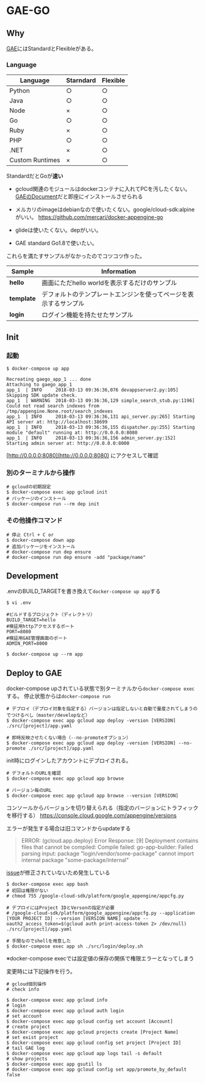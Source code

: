 # GAE-GO

## Why

[GAE](https://cloud.google.com/appengine/docs/?hl=ja)にはStandardとFlexibleがある。


### Language

|Language|Starndard|Flexible|
|---|---|---|
|Python|○|○|
|Java|○|○|
|Node|×|○|
|Go|○|○|
|Ruby|×|○|
|PHP|○|○|
|.NET|×|○|
|Custom Runtimes|×|○|

StandardだとGoが**速い**


* gcloud関連のモジュールはdockerコンテナに入れてPCを汚したくない。[GAEのDocument](https://cloud.google.com/appengine/docs/standard/go/download?hl=ja)だと即座にインストールさせられる

* メルカリのimageはdebianなので使いたくない。google/cloud-sdk:alpineがいい。
https://github.com/mercari/docker-appengine-go

* glideは使いたくない。depがいい。

* GAE standard Go1.8で使いたい。

これらを満たすサンプルがなかったのでコツコツ作った。

|Sample|Information|
|---|---|
|**hello**|画面にただhello worldを表示するだけのサンプル|
|**template**|デフォルトのテンプレートエンジンを使ってページを表示するサンプル|
|**login**|ログイン機能を持たせたサンプル|





## Init

### 起動
```
$ docker-compose up app

Recreating gaego_app_1 ... done
Attaching to gaego_app_1
app_1  | INFO     2018-03-13 09:36:36,076 devappserver2.py:105] Skipping SDK update check.
app_1  | WARNING  2018-03-13 09:36:36,129 simple_search_stub.py:1196] Could not read search indexes from /tmp/appengine.None.root/search_indexes
app_1  | INFO     2018-03-13 09:36:36,131 api_server.py:265] Starting API server at: http://localhost:38699
app_1  | INFO     2018-03-13 09:36:36,155 dispatcher.py:255] Starting module "default" running at: http://0.0.0.0:8080
app_1  | INFO     2018-03-13 09:36:36,156 admin_server.py:152] Starting admin server at: http://0.0.0.0:8000
```
[http://0.0.0.0:8080](http://0.0.0.0:8080) にアクセスして確認


### 別のターミナルから操作

```
# gcloudの初期設定
$ docker-compose exec app gcloud init
# パッケージのインストール
$ docker-compose run --rm dep init
```

### その他操作コマンド

```
# 停止 Ctrl + C or
$ docker-compose down app
# 追加パッケージをインストール
# docker-compose run dep ensure
# docker-compose run dep ensure -add "package/name"
```

## Development

.envのBUILD_TARGETを書き換えて`docker-compose up app`する

```
$ vi .env

#ビルドするプロジェクト（ディレクトリ）
BUILD_TARGET=hello
#検証用httpアクセスするポート
PORT=8080
#検証用GAE管理画面のポート
ADMIN_PORT=8000

$ docker-compose up --rm app
```


## Deploy to GAE

docker-compose upされている状態で別ターミナルから`docker-compose exec`する。
停止状態からは`docker-compose run`

```
# デプロイ（デプロイ対象を指定する）バージョンは指定しないと自動で量産されてしまうのでつけるべし（master/developなど）
$ docker-compose exec app gcloud app deploy -version [VERSION] ./src/[project]/app.yaml

# 即時反映させたくない場合（--no-promoteオプション）
$ docker-compose exec app gcloud app deploy -version [VERSION] --no-promote ./src/[project]/app.yaml
```

init時にログインしたアカウントにデプロイされる。

```
# デフォルトのURLを確認
$ docker-compose exec app gcloud app browse

# バージョン毎のURL
$ docker-compose exec app gcloud app browse --version [VERSION]
```

コンソールからバージョンを切り替えられる（指定のバージョンにトラフィックを移行する）
https://console.cloud.google.com/appengine/versions


エラーが発生する場合は旧コマンドからupdateする
> ERROR: (gcloud.app.deploy) Error Response: [9] Deployment contains files that cannot be compiled: Compile failed:
> go-app-builder: Failed parsing input: package "login/vendor/some-package" cannot import internal package "some-package/internal"

[issue](https://issuetracker.google.com/issues/38449183)が修正されていないため発生している

```
$ docker-compose exec app bash
# 初回は権限がない
# chmod 755 /google-cloud-sdk/platform/google_appengine/appcfg.py

# デプロイにはProject IDとVersonの指定が必要
# /google-cloud-sdk/platform/google_appengine/appcfg.py --application [YOUR PROJECT ID] --version [VERSION NAME] update --oauth2_access_token=$(gcloud auth print-access-token 2> /dev/null) ./src/[project]/app.yaml

# 手間なのでshellを用意した
$ docker-compose exec app sh ./src/login/deploy.sh 
```

※docker-compose execでは設定値の保存の関係で権限エラーとなってしまう


変更時には下記操作を行う。

```
# gcloud個別操作
# check info

$ docker-compose exec app gcloud info
# login
$ docker-compose exec app gcloud auth login
# set account
$ docker-compose exec app gcloud config set account [Account]
# create project
$ docker-compose exec app gcloud projects create [Project Name]
# set exist project
$ docker-compose exec app gcloud config set project [Project ID]
# tail GAE log
$ docker-compose exec app gcloud app logs tail -s default
# show projects
$ docker-compose exec app gsutil ls
# docker-compose exec app gcloud config set app/promote_by_default false
```